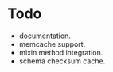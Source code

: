 Todo
================

* documentation.
* memcache support.
* mixin method integration.
* schema checksum cache.

